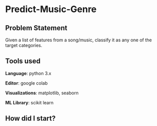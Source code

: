 # Predict-Music-Genre

## Problem Statement
Given a list of features from a song/music, classify it as any one of the target categories.

## Tools used

**Language**: python 3.x

**Editor**: google colab

**Visualizations**: matplotlib, seaborn

**ML Library**: scikit learn

## How did I start?

